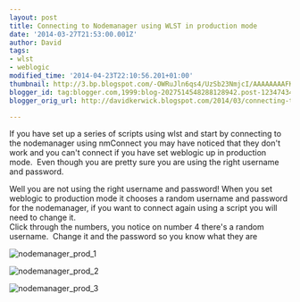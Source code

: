 ```yaml
---
layout: post
title: Connecting to Nodemanager using WLST in production mode
date: '2014-03-27T21:53:00.001Z'
author: David
tags:
- wlst
- weblogic
modified_time: '2014-04-23T22:10:56.201+01:00'
thumbnail: http://3.bp.blogspot.com/-OWRuJln6qs4/UzSb23NmjcI/AAAAAAAAFKs/9nkAn1OlsJw/s72-c/nodemanager_prod_1.jpg
blogger_id: tag:blogger.com,1999:blog-2027514548288128942.post-1234743456356966126
blogger_orig_url: http://davidkerwick.blogspot.com/2014/03/connecting-to-nodemanager-using-wlst-in.html

---
```


If you have set up a series of scripts using wlst and start by connecting to the nodemanager using nmConnect you may have noticed that they don't work and you can't connect if you have set weblogic up in production mode.  Even though you are pretty sure you are using the right username and password.  

Well you are not using the right username and password! When you set weblogic to production mode it chooses a random username and password for the nodemanager, if you want to connect again using a script you will need to change it.  
Click through the numbers, you notice on number 4 there's a random username.  Change it and the password so you know what they are  

![nodemanager_prod_1](http://3.bp.blogspot.com/-OWRuJln6qs4/UzSb23NmjcI/AAAAAAAAFKs/9nkAn1OlsJw/s1600/nodemanager_prod_1.jpg)

![nodemanager_prod_2](http://2.bp.blogspot.com/-Lr0hM-SP5ao/UzSb21AK9hI/AAAAAAAAFK0/QHBOPSzutSs/s1600/nodemanager_prod_2.jpg)

![nodemanager_prod_3](http://3.bp.blogspot.com/-7maZ6HoKHEY/UzSb25wVDHI/AAAAAAAAFKw/cJ8_BxxiRX4/s1600/nodemanager_prod_3.jpg)
